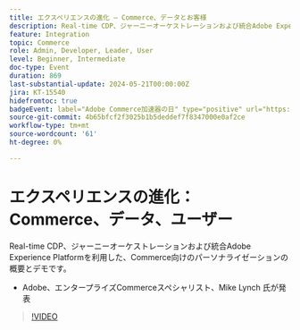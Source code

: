 ```yaml
---
title: エクスペリエンスの進化 – Commerce、データとお客様
description: Real-time CDP、ジャーニーオーケストレーションおよび統合Adobe Experience Platformを使用したCommerceのパーソナライゼーションの概要です。
feature: Integration
topic: Commerce
role: Admin, Developer, Leader, User
level: Beginner, Intermediate
doc-type: Event
duration: 869
last-substantial-update: 2024-05-21T00:00:00Z
jira: KT-15540
hidefromtoc: true
badgeEvent: label="Adobe Commerce加速器の日" type="positive" url="https://experienceleague.adobe.com/en/docs/events/apac-commerce-recordings/2024/accelerator-day/overview.html"
source-git-commit: 4b65bfcf2f3025b1b5deddef7f8347000e0af2ce
workflow-type: tm+mt
source-wordcount: '61'
ht-degree: 0%

---
```



# エクスペリエンスの進化：Commerce、データ、ユーザー

Real-time CDP、ジャーニーオーケストレーションおよび統合Adobe Experience Platformを利用した、Commerce向けのパーソナライゼーションの概要とデモです。

+ Adobe、エンタープライズCommerceスペシャリスト、Mike Lynch 氏が発表

>[!VIDEO](https://video.tv.adobe.com/v/3429266/?learn=on)
